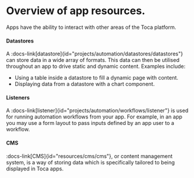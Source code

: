 # Overview of app resources.

Apps have the ability to interact with other areas of the Toca platform.

#### Datastores

A :docs-link[datastore]{id="projects/automation/datastores/datastores"} can store data in a wide array of formats. This data can then be utilised throughout an app to drive static and dynamic content. Examples include:
- Using a table inside a datastore to fill a dynamic page with content.
- Displaying data from a datastore with a chart component.

#### Listeners

A :docs-link[listener]{id="projects/automation/workflows/listener"} is used for running automation workflows from your app. For example, in an app you may use a form layout to pass inputs defined by an app user to a workflow.

#### CMS

:docs-link[CMS]{id="resources/cms/cms"}, or content management system, is a way of storing data which is specifically tailored to being displayed in Toca apps.
